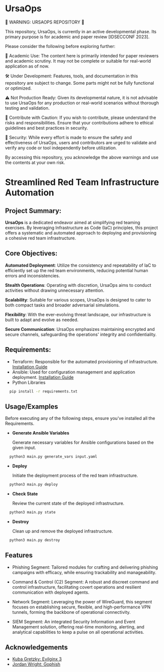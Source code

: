 
# UrsaOps

🚨 WARNING: URSAOPS REPOSITORY 🚨

This repository, UrsaOps, is currently in an active developmental phase. Its primary purpose is for academic and paper review [IDSECCONF 2023].

Please consider the following before exploring further:

📜 Academic Use: The content here is primarily intended for paper reviewers and academic scrutiny. It may not be complete or suitable for real-world application as of now.

🛠 Under Development: Features, tools, and documentation in this repository are subject to change. Some parts might not be fully functional or optimized.

⚠️ Not Production Ready: Given its developmental nature, it is not advisable to use UrsaOps for any production or real-world scenarios without thorough testing and validation.

🤝 Contribute with Caution: If you wish to contribute, please understand the risks and responsibilities. Ensure that your contributions adhere to ethical guidelines and best practices in security.

🔐 Security: While every effort is made to ensure the safety and effectiveness of UrsaOps, users and contributors are urged to validate and verify any code or tool independently before utilization.

By accessing this repository, you acknowledge the above warnings and use the contents at your own risk.

# Streamlined Red Team Infrastructure Automation

## Project Summary:

**UrsaOps** is a dedicated endeavor aimed at simplifying red teaming exercises. By leveraging Infrastructure as Code (IaC) principles, this project offers a systematic and automated approach to deploying and provisioning a cohesive red team infrastructure.

## Core Objectives:

**Automated Deployment**: Utilize the consistency and repeatability of IaC to efficiently set up the red team environments, reducing potential human errors and inconsistencies.

**Stealth Operations**: Operating with discretion, UrsaOps aims to conduct activities without drawing unnecessary attention.

**Scalability**: Suitable for various scopes, UrsaOps is designed to cater to both compact tasks and broader adversarial simulations.

**Flexibility**: With the ever-evolving threat landscape, our infrastructure is built to adapt and evolve as needed.

**Secure Communication**: UrsaOps emphasizes maintaining encrypted and secure channels, safeguarding the operations' integrity and confidentiality.

## Requirements:
- Terraform: Responsible for the automated provisioning of infrastructure. [Installation Guide](https://developer.hashicorp.com/terraform/tutorials/aws-get-started/install-cli)
- Ansible: Used for configuration management and application deployment. [Installation Guide](https://docs.ansible.com/ansible/latest/installation_guide/index.html)
- Python Libraries
```bash
  pip install -r requirements.txt
```








## Usage/Examples
Before executing any of the following steps, ensure you've installed all the Requirements.

- **Generate Ansible Variables**
  
  Generate necessary variables for Ansible configurations based on the given input.
```bash
  python3 main.py generate_vars input.yaml
```
- **Deploy**

  Initiate the deployment process of the red team infrastructure.
```bash
  python3 main.py deploy
```
- **Check State**

  Review the current state of the deployed infrastructure.
```bash
  python3 main.py state
```
- **Destroy**

  Clean up and remove the deployed infrastructure.
```bash
  python3 main.py destroy
```


## Features

- Phishing Segment: Tailored modules for crafting and delivering phishing campaigns with efficacy, while ensuring trackability and manageability.

- Command & Control (C2) Segment: A robust and discreet command and control infrastructure, facilitating covert operations and resilient communication with deployed agents.

- Network Segment: Leveraging the power of WireGuard, this segment focuses on establishing secure, flexible, and high-performance VPN tunnels, forming the backbone of operational connectivity.

- SIEM Segment: An integrated Security Information and Event Management solution, offering real-time monitoring, alerting, and analytical capabilities to keep a pulse on all operational activities.


## Acknowledgements

 - [Kuba Gretzky: Evilginx 3](https://github.com/kgretzky/evilginx2)
 - [Jordan Wright: Gophish](https://github.com/gophish/gophish)

